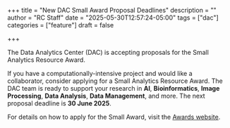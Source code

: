 +++
title = "New DAC Small Award Proposal Deadlines"
description = ""
author = "RC Staff"
date = "2025-05-30T12:57:24-05:00"
tags = ["dac"]
categories = ["feature"]
draft = false

+++



The Data Analytics Center (DAC) is accepting proposals for the Small Analytics Resource Award. 



If you have a computationally-intensive project and would like a collaborator, consider applying for a Small Analytics Resource Award. The DAC team is ready to support your research in **AI**, **Bioinformatics**, **Image Processing**, **Data Analysis**, **Data Management**, and more.
The next proposal deadline is **30 June 2025**.

For details on how to apply for the Small Award, visit the [Awards website](https://rc.virginia.edu/service/dac/awards/).

